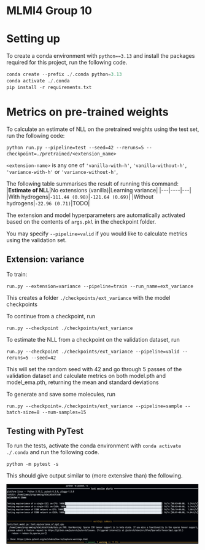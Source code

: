 # MLMI4 Group 10
# Setting up
To create a conda environment with `python==3.13` and install the packages required for this project, run the following code.
```python
conda create --prefix ./.conda python=3.13
conda activate ./.conda
pip install -r requirements.txt
```

# Metrics on pre-trained weights
To calculate an estimate of NLL on the pretrained weights using the test set, run the following code:
```
python run.py --pipeline=test --seed=42 --reruns=5 --checkpoint=./pretrained/<extension_name>
```
`<extension-name>` is any one of `'vanilla-with-h'`, `'vanilla-without-h'`, `'variance-with-h'` or `'variance-without-h'`,

The following table summarises the result of running this command:
|**Estimate of NLL**|No extensions (vanilla)|Learning variance|
|---|----|---|
|With hydrogens|`-111.44 (0.98)`|`-121.64 (0.69)`|
|Without hydrogens|`-22.96 (0.71)`|TODO|

The extension and model hyperparameters are automatically activated based on the contents of `args.pkl` in the checkpoint folder.

You may specify `--pipeline=valid` if you would like to calculate metrics using the validation set.

## Extension: variance
To train:
```
run.py --extension=variance --pipeline=train --run_name=ext_variance
```
This creates a folder `./checkpoints/ext_variance` with the model checkpoints

To continue from a checkpoint, run
```
run.py --checkpoint ./checkpoints/ext_variance
```

To estimate the NLL from a checkpoint on the validation dataset, run
```
run.py --checkpoint ./checkpoints/ext_variance --pipeline=valid --reruns=5 --seed=42 
```
This will set the random seed with 42 and go through 5 passes of the validation dataset and calculate metrics on both model.pth and model_ema.pth, returning the mean and standard deviations


To generate and save some molecules, run
```
run.py --checkpoint=./checkpoints/ext_variance --pipeline=sample --batch-size=8 --num-samples=15
```

## Testing with PyTest
To run the tests, activate the conda environment with `conda activate ./.conda` and run the following code.
```
python -m pytest -s
```

This should give output similar to (more extensive than) the following.

![ ](./figures/example_test_output.png)
